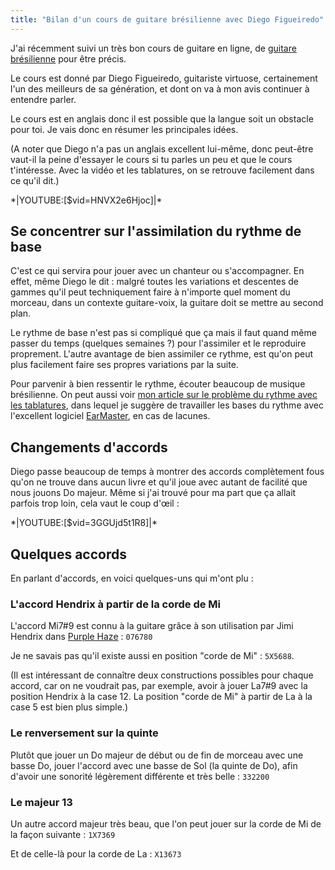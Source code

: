 ```yaml
---
title: "Bilan d'un cours de guitare brésilienne avec Diego Figueiredo"
---
```


J'ai récemment suivi un très bon cours de guitare en ligne, de [guitare 
brésilienne][truefire] pour être précis.

Le cours est donné par Diego Figueiredo, guitariste virtuose, certainement l'un 
des meilleurs de sa génération, et dont on va à mon avis continuer à entendre 
parler.

Le cours est en anglais donc il est possible que la langue soit un obstacle 
pour toi. Je vais donc en résumer les principales idées.

(A noter que Diego n'a pas un anglais excellent lui-même, donc peut-être 
vaut-il la peine d'essayer le cours si tu parles un peu et que le cours 
t'intéresse. Avec la vidéo et les tablatures, on se retrouve facilement dans ce 
qu'il dit.)

\*\|YOUTUBE:[$vid=HNVX2e6Hjoc]\|\*

## Se concentrer sur l'assimilation du rythme de base

C'est ce qui servira pour jouer avec un chanteur ou s'accompagner. En effet, 
même Diego le dit : malgré toutes les variations et descentes de gammes qu'il 
peut techniquement faire à n'importe quel moment du morceau, dans un contexte 
guitare-voix, la guitare doit se mettre au second plan.

Le rythme de base n'est pas si compliqué que ça mais il faut quand même passer 
du temps (quelques semaines ?) pour l'assimiler et le reproduire proprement. 
L'autre avantage de bien assimiler ce rythme, est qu'on peut plus facilement 
faire ses propres variations par la suite.

Pour parvenir à bien ressentir le rythme, écouter beaucoup de musique 
brésilienne. On peut aussi voir [mon article sur le problème du rythme avec les 
tablatures][tablatures], dans lequel je suggère de travailler les bases du 
rythme avec l'excellent logiciel [EarMaster][earmaster], en cas de lacunes.

## Changements d'accords

Diego passe beaucoup de temps à montrer des accords complètement fous qu'on ne 
trouve dans aucun livre et qu'il joue avec autant de facilité que nous jouons 
Do majeur. Même si j'ai trouvé pour ma part que ça allait parfois trop loin, 
cela vaut le coup d'œil :

\*\|YOUTUBE:[$vid=3GGUjd5t1R8]\|\*

## Quelques accords

En parlant d'accords, en voici quelques-uns qui m'ont plu :

### L'accord Hendrix à partir de la corde de Mi

L'accord Mi7#9 est connu à la guitare grâce à son utilisation par Jimi Hendrix 
dans [Purple Haze][purple-haze] : `076780`

Je ne savais pas qu'il existe aussi en position "corde de Mi" : `5X5688`.

(Il est intéressant de connaître deux constructions possibles pour chaque 
accord, car on ne voudrait pas, par exemple, avoir à jouer La7#9 avec la 
position Hendrix à la case 12. La position "corde de Mi" à partir de La à la 
case 5 est bien plus simple.)

### Le renversement sur la quinte

Plutôt que jouer un Do majeur de début ou de fin de morceau avec une basse Do, 
jouer l'accord avec une basse de Sol (la quinte de Do), afin d'avoir une 
sonorité légèrement différente et très belle : `332200`

### Le majeur 13

Un autre accord majeur très beau, que l'on peut jouer sur la corde de Mi de la 
façon suivante : `1X7369`

Et de celle-là pour la corde de La : `X13673`

[truefire]:https://truefire.com/latin-guitar-lessons/brazilian-jazz-guitarra/c1258
[tablatures]:https://www.secretsdemusiciens.com/pourquoi-les-tablatures-sont-une-mauvaise-methode/
[earmaster]:https://www.secretsdemusiciens.com/liens/earmaster/
[purple-haze]:https://www.youtube.com/watch?v=fjwWjx7Cw8I
